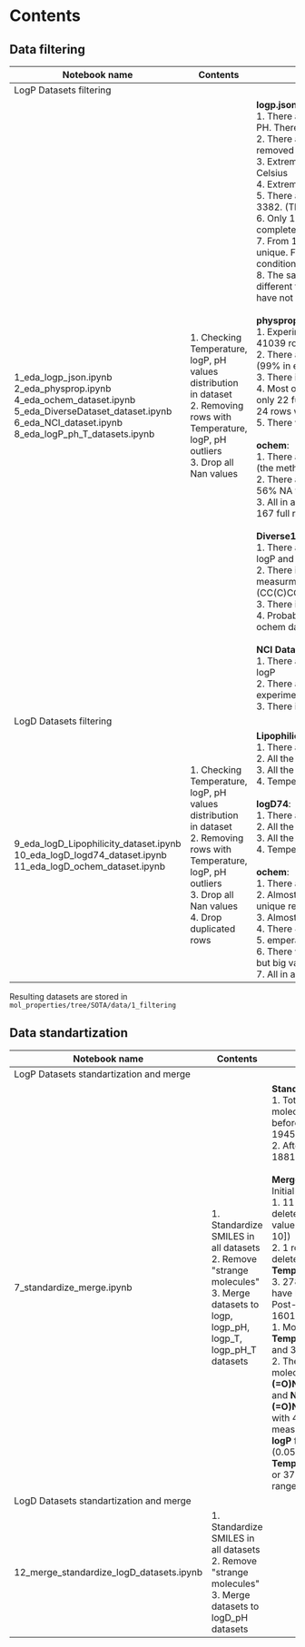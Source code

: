 # Contents

## Data filtering

Notebook name | Contents | Results
------------ | ------------- | -------------
| LogP Datasets filtering |
1_eda_logp_json.ipynb</br>2_eda_physprop.ipynb</br>4_eda_ochem_dataset.ipynb</br>5_eda_DiverseDataset_dataset.ipynb</br>6_eda_NCI_dataset.ipynb</br>8_eda_logP_ph_T_datasets.ipynb| 1. Checking Temperature, logP, pH values distribution in dataset</br>2. Removing  rows with Temperature, logP, pH outliers</br>3. Drop all Nan values |**logp.json**:</br>1. There are 33% NA values for Temperature and PH. There are 2 rows with NA values.</br>2. There are some strange values (they were removed from dataset):</br>3. Extremely high temperatures, like 250000 Celsius</br>4. Extremely high logP value: 611</br>5. There are a lot of completely duplicated rows: 3382. (They were removed)</br>6. Only 1493 rows without 'strange' values are completely filled and different.</br>7. From 1493 rows only 366 molecules are unique. For other molecules we have different conditions.</br>8. The same logP values could be obtained with different temperature and ph value. Conditions have not big std for the same logP value.</br></br>**physprop**:</br>1. Experimental logP are 13553 out of total 41039 rows.</br>2. There are 97% NA values for Temperature. (99% in experimental data)</br>3. There is no pH column.</br>4. Most of the molecules are unique. There is only 22 full duplicates in experimental data and 24 rows with equal molecules.</br>5. There was 1 row with NaN SMILES info</br></br>**ochem**:</br>1. There are 980 definitely experimental items (the method for logP measurement is mentioned).</br>2. There are 67% NA values for Temperature, 56% NA for pH.</br>3. All in all 773 logP records, 255 logP+t records, 167 full records</br></br>**Diverse1KDataset**:</br>1. There are 706 molecules with experimental logP and pH</br>2. There is only 1 duplicated molecule with 2 measurments of logP with different pH (CC(C)CCn1c2c(nc1NCCO)n(c(=O)n(c2=O)C)C)</br>3. There is no Temperature column</br>4. Probably these molecules intersect with ochem database</br></br>**NCI Dataset**:</br>1. There are 98% NA values for experimantal logP</br>2. There are 2534 unique molecules with experimental logP value</br>3. There is no Temperature and pH columns
| LogD Datasets filtering |
9_eda_logD_Lipophilicity_dataset.ipynb</br>10_eda_logD_logd74_dataset.ipynb</br>11_eda_logD_ochem_dataset.ipynb</br>| 1. Checking Temperature, logP, pH values distribution in dataset</br>2. Removing  rows with Temperature, logP, pH outliers</br>3. Drop all Nan values</br>4. Drop duplicated rows|**Lipophilicity_dataset**:</br>1. There are 4200 experimental records</br>2. All the SMILES are unique.</br>3. All the experiments were held at pH=7.4</br>4. Temperature is not mentioned. </br></br>**logD74**:</br>1. There are 4200 experimental records</br>2. All the SMILES are unique.</br>3. All the experiments were held at pH=7.4</br>4. Temperature is not mentioned</br></br>**ochem**:</br>1. There are 9549 experimental records</br>2. Almost half of them were duplicates. 5155 unique records. All of them include pH</br>3. Almost all of them are neutral (pH in [6, 8])</br>4. There 4929 unique smiles</br>5. emperature is not mentioned</br>6. There were some smiles with multiple records, but big variance. They were dropped.</br>7. All in all there are 4981 records left.

Resulting datasets are stored in `mol_properties/tree/SOTA/data/1_filtering`

## Data standartization

Notebook name | Contents | Results
------------ | ------------- | -------------
| LogP Datasets standartization and merge |
7_standardize_merge.ipynb</br>|1. Standardize SMILES in all datasets</br>2. Remove "strange molecules"</br>3. Merge datasets to logp, logp_pH, logp_T, logp_pH_T datasets|**Standartization**:</br>1. Total amount of molecules in all datasets before standartization -  19459</br>2. After standartization  18811  molecules left</br></br>**Merge**:</br>Initial size = 18811</br>1. 11 rows have been deleted as outliers by **logP** value (out of range [-5; 10])</br>2. 1 row have been deleted as outlier by **Temperature** value (257)</br>3. 2785 duplicated rows have been removed</br>Post-processed size - 16014</br>1. Most common **Temperature** values - 25 and 37</br>2. There are two alike molecules (**Nc1ccc(S(=O)(=O)N=c2\[nH\]ccs2)cc1** and **Nc1ccc(S(=O)(=O)N=c2nccc\[nH\]2)cc1**) with 45 and 51 different measurements and same **logP** for each molecule (0.05 and -0.09), **Temperature** is either 25 or 37 and **pH** is in some range
|LogD Datasets standartization and merge|
12_merge_standardize_logD_datasets.ipynb|1. Standardize SMILES in all datasets</br>2. Remove "strange molecules"</br>3. Merge datasets to logD_pH datasets|



